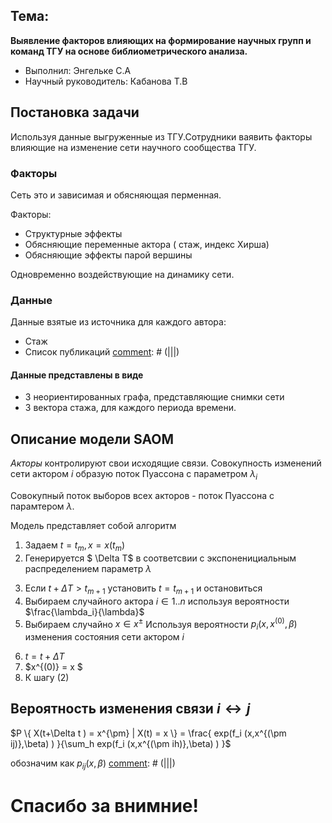 ## Тема:
**Выявление факторов влияющих на формирование научных групп и команд ТГУ на основе библиометрического анализа.**


- Выполнил: Энгельке С.А
- Научный руководитель: Кабанова Т.В

[comment]: # (!!!)

## Постановка задачи
Используя данные выгруженные из ТГУ.Сотрудники ваявить факторы влияющие на изменение сети научного сообщества ТГУ.

[comment]: # (|||)
### Факторы
Сеть это и зависимая и обясняющая перменная.

Факторы:
- Структурные эффекты
- Обясняющие переменные актора ( стаж, индекс Хирша)
- Обясняющие эффекты парой вершины

Одновременно воздействующие на динамику сети.

[comment]: # (|||)
### Данные
Данные взятые из источника для каждого автора:

- Стаж
- Список публикаций
[comment]: # (|||)

#### Данные представлены в виде
- 3 неориентированных графа, представляющие снимки сети
- 3 вектора стажа, для каждого периода времени.


[comment]: # (!!!)

## Описание модели SAOM
*Акторы* контролируют свои исходящие связи. 
Совокупность изменений сети актором $i$ образую поток Пуассона с параметром $\lambda_{i}$​

Совокупный поток выборов всех акторов - поток Пуассона с парамтером $\lambda$.

[comment]: # (|||data-background-color="aquamarine"  )

Модель представляет собой алгоритм
1. Задаем $t= t_{m}, x = x(t_m)$
2. Генерируется $ \Delta T$ в соответсвии с экспоненициальным распределением параметр $\lambda$


[comment]: # (|||data-background-color="aquamarine"  )

3. Если $t+\Delta T > t_{m+1}$ установить $t=t_{m+1}$ и остановиться
4. Выбираем случайного актора $i \in 1..n$   используя вероятности $\frac{\lambda_i}{\lambda}$
5. Выбираем случайно $x\in x^{\pm}$ Используя вероятности $p_i(x,x^{(0)},\beta)$ изменения состояния сети актором $i$

[comment]: # (|||data-background-color="aquamarine"  )

6. $t=t+\Delta T$
7. $x^{(0)} = x $
8. К шагу (2)

[comment]: # (!!!)

## Вероятность изменения связи $i \leftrightarrow j$

$P \{  X(t+\Delta t ) = x^{\pm} | X(t) = x \}  = \frac{ exp(f_i (x,x^{(\pm ij)},\beta) ) }{\sum_h exp(f_i (x,x^{(\pm ih)},\beta) ) }$

обозначим как $p_{ij} (x,\beta)$
[comment]: # (|||)


[comment]: # (!!! )
# Спасибо за внимние! 

